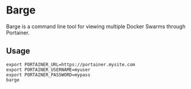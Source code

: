 # Barge

Barge is a command line tool for viewing multiple Docker Swarms through Portainer.

## Usage

```
export PORTAINER_URL=https://portainer.mysite.com
export PORTAINER_USERNAME=myuser
export PORTAINER_PASSWORD=mypass
barge
```

